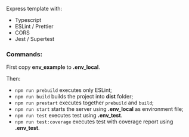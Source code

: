 Express template with:
- Typescript
- ESLint / Prettier
- CORS
- Jest / Supertest

### Commands:
First copy **env_example** to **.env_local**.

Then:
- `npm run prebuild` executes only ESLint;
- `npm run build` builds the project into **dist** folder;
- `npm run prestart` executes together `prebuild` and `build`;
- `npm run start` starts the server using **.env_local** as environment file;
- `npm run test` executes test using **.env_test**.
- `npm run test:coverage` executes test with coverage report using **.env_test**.

